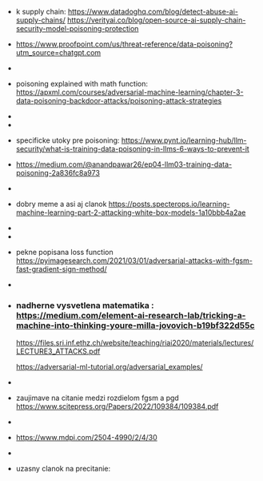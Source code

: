 - k supply chain: https://www.datadoghq.com/blog/detect-abuse-ai-supply-chains/
  https://verityai.co/blog/open-source-ai-supply-chain-security-model-poisoning-protection
- https://www.proofpoint.com/us/threat-reference/data-poisoning?utm_source=chatgpt.com
-
- poisoning explained with math function: https://apxml.com/courses/adversarial-machine-learning/chapter-3-data-poisoning-backdoor-attacks/poisoning-attack-strategies
-
-
- specificke utoky pre poisoning: https://www.pynt.io/learning-hub/llm-security/what-is-training-data-poisoning-in-llms-6-ways-to-prevent-it
- https://medium.com/@anandpawar26/ep04-llm03-training-data-poisoning-2a836fc8a973
-
- dobry meme a asi aj clanok 
  https://posts.specterops.io/learning-machine-learning-part-2-attacking-white-box-models-1a10bbb4a2ae
-
-
- pekne popisana loss function https://pyimagesearch.com/2021/03/01/adversarial-attacks-with-fgsm-fast-gradient-sign-method/
-
- ### nadherne vysvetlena matematika : https://medium.com/element-ai-research-lab/tricking-a-machine-into-thinking-youre-milla-jovovich-b19bf322d55c
  
  https://files.sri.inf.ethz.ch/website/teaching/riai2020/materials/lectures/LECTURE3_ATTACKS.pdf
  
  https://adversarial-ml-tutorial.org/adversarial_examples/
-
- zaujimave na citanie medzi rozdielom fgsm a pgd https://www.scitepress.org/Papers/2022/109384/109384.pdf
-
- https://www.mdpi.com/2504-4990/2/4/30
-
- uzasny clanok na precitanie:
